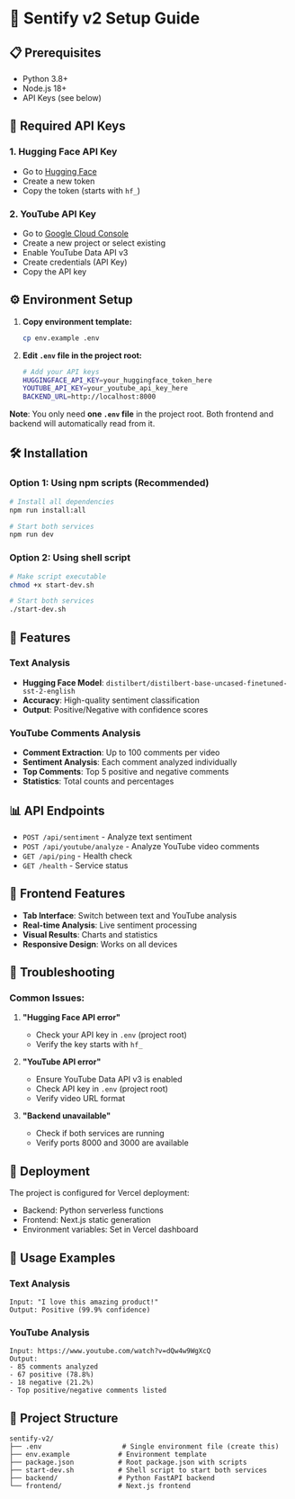 # 🚀 Sentify v2 Setup Guide

## 📋 Prerequisites

- Python 3.8+
- Node.js 18+
- API Keys (see below)

## 🔑 Required API Keys

### 1. Hugging Face API Key

- Go to [Hugging Face](https://huggingface.co/settings/tokens)
- Create a new token
- Copy the token (starts with `hf_`)

### 2. YouTube API Key

- Go to [Google Cloud Console](https://console.cloud.google.com/)
- Create a new project or select existing
- Enable YouTube Data API v3
- Create credentials (API Key)
- Copy the API key

## ⚙️ Environment Setup

1. **Copy environment template:**

   ```bash
   cp env.example .env
   ```

2. **Edit `.env` file in the project root:**
   ```bash
   # Add your API keys
   HUGGINGFACE_API_KEY=your_huggingface_token_here
   YOUTUBE_API_KEY=your_youtube_api_key_here
   BACKEND_URL=http://localhost:8000
   ```

**Note**: You only need **one `.env` file** in the project root. Both frontend and backend will automatically read from it.

## 🛠️ Installation

### Option 1: Using npm scripts (Recommended)

```bash
# Install all dependencies
npm run install:all

# Start both services
npm run dev
```

### Option 2: Using shell script

```bash
# Make script executable
chmod +x start-dev.sh

# Start both services
./start-dev.sh
```

## 🎯 Features

### Text Analysis

- **Hugging Face Model**: `distilbert/distilbert-base-uncased-finetuned-sst-2-english`
- **Accuracy**: High-quality sentiment classification
- **Output**: Positive/Negative with confidence scores

### YouTube Comments Analysis

- **Comment Extraction**: Up to 100 comments per video
- **Sentiment Analysis**: Each comment analyzed individually
- **Top Comments**: Top 5 positive and negative comments
- **Statistics**: Total counts and percentages

## 📊 API Endpoints

- `POST /api/sentiment` - Analyze text sentiment
- `POST /api/youtube/analyze` - Analyze YouTube video comments
- `GET /api/ping` - Health check
- `GET /health` - Service status

## 🎨 Frontend Features

- **Tab Interface**: Switch between text and YouTube analysis
- **Real-time Analysis**: Live sentiment processing
- **Visual Results**: Charts and statistics
- **Responsive Design**: Works on all devices

## 🔧 Troubleshooting

### Common Issues:

1. **"Hugging Face API error"**

   - Check your API key in `.env` (project root)
   - Verify the key starts with `hf_`

2. **"YouTube API error"**

   - Ensure YouTube Data API v3 is enabled
   - Check API key in `.env` (project root)
   - Verify video URL format

3. **"Backend unavailable"**
   - Check if both services are running
   - Verify ports 8000 and 3000 are available

## 🚀 Deployment

The project is configured for Vercel deployment:

- Backend: Python serverless functions
- Frontend: Next.js static generation
- Environment variables: Set in Vercel dashboard

## 📝 Usage Examples

### Text Analysis

```
Input: "I love this amazing product!"
Output: Positive (99.9% confidence)
```

### YouTube Analysis

```
Input: https://www.youtube.com/watch?v=dQw4w9WgXcQ
Output:
- 85 comments analyzed
- 67 positive (78.8%)
- 18 negative (21.2%)
- Top positive/negative comments listed
```

## 📁 Project Structure

```
sentify-v2/
├── .env                    # Single environment file (create this)
├── env.example            # Environment template
├── package.json           # Root package.json with scripts
├── start-dev.sh           # Shell script to start both services
├── backend/               # Python FastAPI backend
└── frontend/              # Next.js frontend
```
